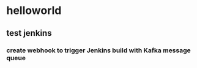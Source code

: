 # helloworld
## test jenkins 
### create webhook to trigger Jenkins build with Kafka message queue



